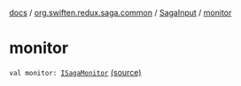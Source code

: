 [docs](../../index.md) / [org.swiften.redux.saga.common](../index.md) / [SagaInput](index.md) / [monitor](./monitor.md)

# monitor

`val monitor: `[`ISagaMonitor`](../-i-saga-monitor/index.md) [(source)](https://github.com/protoman92/KotlinRedux/tree/master/common\common-saga\src\main\kotlin/org/swiften/redux/saga/common/CommonSaga.kt#L49)